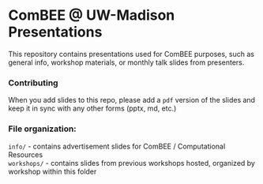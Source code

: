 # ComBEE @ UW-Madison Presentations
 
This repository contains presentations used for ComBEE purposes, such as general info, workshop materials, or monthly talk slides from presenters. 


### Contributing
When you add slides to this repo, please add a `pdf` version of the slides 
and keep it in sync with any other forms (pptx, md, etc.)

### File organization:
`info/` - contains advertisement slides for ComBEE / Computational Resources  
`workshops/` - contains slides from previous workshops hosted, organized by workshop within this folder

